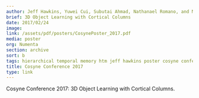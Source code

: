 ```yaml
---
author: Jeff Hawkins, Yuwei Cui, Subutai Ahmad, Nathanael Romano, and Marcus Lewis
brief: 3D Object Learning with Cortical Columns
date: 2017/02/24
image:
link: /assets/pdf/posters/CosynePoster_2017.pdf
media: poster
org: Numenta
section: archive
sort: b
tags: hierarchical temporal memory htm jeff hawkins poster cosyne conference pdf
title: Cosyne Conference 2017
type: link
---
```


Cosyne Conference 2017: 3D Object Learning with Cortical Columns.
